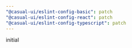 ```yaml
---
"@casual-ui/eslint-config-basic": patch
"@casual-ui/eslint-config-react": patch
"@casual-ui/eslint-config-typescript": patch
---
```


initial
